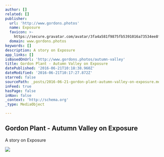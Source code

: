 ```yaml
---
author: []
related: []
publisher:
  url: 'http://www.gordons.photos'
  name: Exposure
  favicon: >-
    https://secure.gravatar.com/avatar/3fa4a581f9875fb5391016a73534ee8f?s=64&d=https://exposure-media.s3.amazonaws.com/static/exposure-logo-mark-avatar.png
  domain: www.gordons.photos
keywords: []
description: A story on Exposure
app_links: []
isBasedOnUrl: 'http://www.gordons.photos/autumn-valley'
title: Gordon Plant - Autumn Valley on Exposure
datePublished: '2016-06-21T10:18:38.960Z'
dateModified: '2016-06-21T10:17:27.872Z'
starred: false
sourcePath: _posts/2016-06-21-gordon-plant-autumn-valley-on-exposure.md
inFeed: true
hasPage: false
inNav: false
_context: 'http://schema.org'
_type: MediaObject

---
```

<article style=""><h1>Gordon Plant - Autumn Valley on Exposure</h1><p>A story on Exposure</p><img src="https://exposure.imgix.net/production/posts/140505/cover-photo/cover-1446907346.jpg?fit=crop&amp;w=1200&amp;h=630&amp;q=58&amp;fm=pjpg&amp;auto=format&amp;crop=faces" /></article>